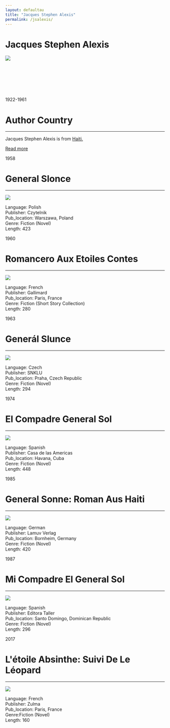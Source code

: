 ```yaml
---
layout: defaultau
title: "Jacques Stephen Alexis"
permalink: /jsalexis/
---
```

<!-- partial:index.partial.html -->
<div class="content">
     <h1>Jacques Stephen Alexis</h1>
    <div class="quote">
        <div><img src="https://upload.wikimedia.org/wikipedia/commons/a/a4/Portrait_Jacques_St%C3%A9phen_ALEXIS-Port-au-Prince%2C_1945.jpg" class="logo"></div>
    </div>
    <div class="timeline">
        <div style="padding-bottom:100px;"></div>
        <div class="block">
             <div class="date right"><p class="right">1922-1961</p></div>
            <div class="dot"></div>
            <div class="left first">
            <div class="author_country">
                <h1>Author Country</h1><hr>
          <div class="aclocation">  <p>Jacques Stephen Alexis is from <a href="{{ site.baseurl }}/5">Haiti.</a></p></div>
              <div class="acreadmore">  <a href="https://en.wikipedia.org/wiki/Jacques_Stephen_Alexis" target="_blank">Read more</a></div>
            </div>
            </div>
        <div class="block">
            <div class="date left"><p class="left">1958</p></div>
            <div class="dot"></div>
            <div class="right hide">
                <h1>General Slonce</h1><hr>
                <p><img src="https://s.lubimyczytac.pl/upload/books/235000/235223/320859-170x243.jpg"></p>
                <p>
                Language: Polish<br/>
                Publisher: Czytelnik<br/>
                Pub_location: Warszawa, Poland<br/>
                Genre: Fiction (Novel)<br/>
                Length: 423<br/>                   </p>
            </div>
        </div>
       <div class="block">
            <div class="date right"><p class="right">1960</p></div>
            <div class="dot"></div>
            <div class="left hide">
                <h1>Romancero Aux Etoiles Contes</h1><hr>
                <p><img src="https://m.media-amazon.com/images/I/41-I0-Ewv9L._SY291_BO1,204,203,200_QL40_ML2_.jpg"></p>
                <p>
                Language: French<br/>
                Publisher: Gallimard<br/>
                Pub_location: Paris, France<br/>
                Genre: Fiction (Short Story Collection)<br/>
                Length: 280<br/>                   </p>
            </div>
        </div>
       <div class="block">
            <div class="date left"><p class="left">1963</p></div>
            <div class="dot"></div>
            <div class="right hide">
                <h1>Generál Slunce</h1><hr>
                <p><img src="https://www.databazeknih.cz/img/books/15_/152681/bmid_general-slunce-0Uv-152681.jpg"></p>
                <p>
                Language: Czech<br/>
                Publisher: SNKLU<br/>
                Pub_location: Praha, Czech Republic<br/>
                Genre: Fiction (Novel)<br/>
                Length: 294<br/>                   </p>
            </div>
        </div>
       <div class="block">
            <div class="date right"><p class="right">1974</p></div>
            <div class="dot"></div>
            <div class="left hide">
                <h1>El Compadre General Sol</h1><hr>
                <p><img src="https://morralcampesino.files.wordpress.com/2014/04/monte-avila-portada-compadre-general-sol.jpg"></p>
                <p>
                Language: Spanish<br/>
                Publisher: Casa de las Americas<br/>
                Pub_location: Havana, Cuba<br/>
                Genre: Fiction (Novel)<br/>
                Length: 448<br/>                   </p>
            </div>
        </div>
<div class="block">
            <div class="date left"><p class="left">1985</p></div>
            <div class="dot"></div>
            <div class="right hide">
                <h1>General Sonne: Roman Aus Haiti</h1><hr>
                <p><img src="https://pictures.abebooks.com/isbn/9783889770370-us.jpg"></p>
                <p>
                Language: German<br/>
                Publisher: Lamuv Verlag<br/>
                Pub_location: Bornheim, Germany<br/>
                Genre: Fiction (Novel)<br/>
                Length: 420<br/>                   </p>
            </div>
        </div>
       <div class="block">
            <div class="date right"><p class="right">1987</p></div>
            <div class="dot"></div>
            <div class="left hide">
                <h1>Mi Compadre El General Sol</h1><hr>
                <p><img src="https://pbs.twimg.com/media/FiCGvvBXwAYzZC1.jpg"></p>
                <p>
                Language: Spanish<br/>
                Publisher: Editora Taller<br/>
                Pub_location: Santo Domingo, Dominican Republic<br/>
                Genre: Fiction (Novel)<br/>
                Length: 296<br/>                   </p>
            </div>
        </div>
       <div class="block">
            <div class="date left"><p class="left">2017</p></div>
            <div class="dot"></div>
            <div class="right hide">
                <h1>L'étoile Absinthe: Suivi De Le Léopard</h1><hr>
                <p><img src="https://m.media-amazon.com/images/I/41ufpt+11BL.jpg"></p>
                <p>
                Language: French<br/>
                Publisher: Zulma<br/>
                Pub_location: Paris, France<br/>
                Genre:Fiction (Novel) <br/>
                Length: 160<br/>                   </p>
            </div>
        </div>
  <!-- partial -->
<script src='https://cdnjs.cloudflare.com/ajax/libs/jquery/3.1.1/jquery.min.js'></script><script  src="{{ site.baseurl }}/assets/js/authorscript.js"></script>